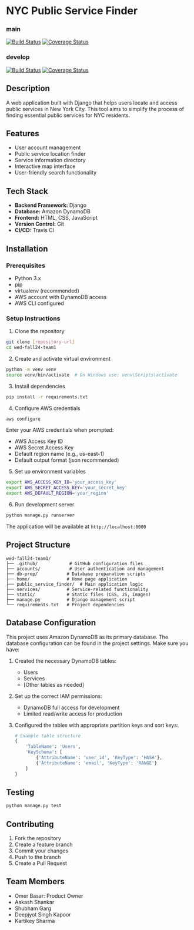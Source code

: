 # NYC Public Service Finder

### main
[![Build Status](https://app.travis-ci.com/gcivil-nyu-org/wed-fall24-team1.svg?branch=main)](https://app.travis-ci.com/gcivil-nyu-org/wed-fall24-team1/branches)
[![Coverage Status](https://coveralls.io/repos/github/gcivil-nyu-org/wed-fall24-team1/badge.svg?branch=main)](https://coveralls.io/github/gcivil-nyu-org/wed-fall24-team1?branch=main)


### develop
[![Build Status](https://app.travis-ci.com/gcivil-nyu-org/wed-fall24-team1.svg?branch=develop)](https://app.travis-ci.com/github/gcivil-nyu-org/wed-fall24-team1/branches)
[![Coverage Status](https://coveralls.io/repos/github/gcivil-nyu-org/wed-fall24-team1/badge.png?branch=develop)](https://coveralls.io/github/gcivil-nyu-org/wed-fall24-team1?branch=develop)


## Description
A web application built with Django that helps users locate and access public services in New York City. This tool aims to simplify the process of finding essential public services for NYC residents.

## Features
- User account management
- Public service location finder
- Service information directory
- Interactive map interface
- User-friendly search functionality

## Tech Stack
- **Backend Framework:** Django
- **Database:** Amazon DynamoDB
- **Frontend:** HTML, CSS, JavaScript
- **Version Control:** Git
- **CI/CD:** Travis CI

## Installation

### Prerequisites
- Python 3.x
- pip
- virtualenv (recommended)
- AWS account with DynamoDB access
- AWS CLI configured

### Setup Instructions
1. Clone the repository
```bash
git clone [repository-url]
cd wed-fall24-team1
```

2. Create and activate virtual environment
```bash
python -m venv venv
source venv/bin/activate  # On Windows use: venv\Scripts\activate
```

3. Install dependencies
```bash
pip install -r requirements.txt
```

4. Configure AWS credentials
```bash
aws configure
```
Enter your AWS credentials when prompted:
- AWS Access Key ID
- AWS Secret Access Key
- Default region name (e.g., us-east-1)
- Default output format (json recommended)

5. Set up environment variables
```bash
export AWS_ACCESS_KEY_ID='your_access_key'
export AWS_SECRET_ACCESS_KEY='your_secret_key'
export AWS_DEFAULT_REGION='your_region'
```

6. Run development server
```bash
python manage.py runserver
```

The application will be available at `http://localhost:8000`

## Project Structure
```
wed-fall24-team1/
├── .github/            # GitHub configuration files
├── accounts/           # User authentication and management
├── db-prep/           # Database preparation scripts
├── home/              # Home page application
├── public_service_finder/  # Main application logic
├── services/          # Service-related functionality
├── static/            # Static files (CSS, JS, images)
├── manage.py          # Django management script
└── requirements.txt   # Project dependencies
```

## Database Configuration
This project uses Amazon DynamoDB as its primary database. The database configuration can be found in the project settings. Make sure you have:

1. Created the necessary DynamoDB tables:
   - Users
   - Services
   - [Other tables as needed]

2. Set up the correct IAM permissions:
   - DynamoDB full access for development
   - Limited read/write access for production

3. Configured the tables with appropriate partition keys and sort keys:
   ```python
   # Example table structure
   {
       'TableName': 'Users',
       'KeySchema': [
           {'AttributeName': 'user_id', 'KeyType': 'HASH'},
           {'AttributeName': 'email', 'KeyType': 'RANGE'}
       ]
   }
   ```

## Testing
```bash
python manage.py test
```

## Contributing
1. Fork the repository
2. Create a feature branch
3. Commit your changes
4. Push to the branch
5. Create a Pull Request

## Team Members
- Omer Basar: Product Owner
- Aakash Shankar
- Shubham Garg
- Deepjyot Singh Kapoor
- Kartikey Sharma
